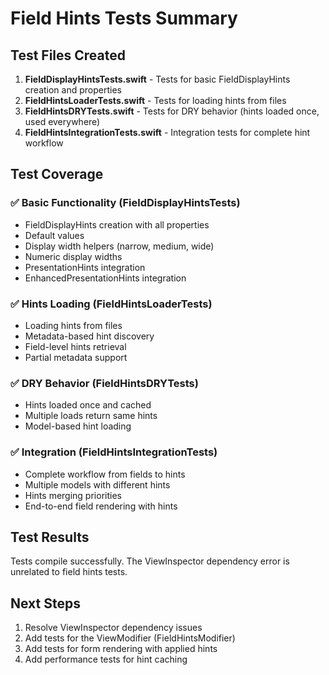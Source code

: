# Field Hints Tests Summary

## Test Files Created

1. **FieldDisplayHintsTests.swift** - Tests for basic FieldDisplayHints creation and properties
2. **FieldHintsLoaderTests.swift** - Tests for loading hints from files
3. **FieldHintsDRYTests.swift** - Tests for DRY behavior (hints loaded once, used everywhere)
4. **FieldHintsIntegrationTests.swift** - Integration tests for complete hint workflow

## Test Coverage

### ✅ Basic Functionality (FieldDisplayHintsTests)
- FieldDisplayHints creation with all properties
- Default values
- Display width helpers (narrow, medium, wide)
- Numeric display widths
- PresentationHints integration
- EnhancedPresentationHints integration

### ✅ Hints Loading (FieldHintsLoaderTests)  
- Loading hints from files
- Metadata-based hint discovery
- Field-level hints retrieval
- Partial metadata support

### ✅ DRY Behavior (FieldHintsDRYTests)
- Hints loaded once and cached
- Multiple loads return same hints
- Model-based hint loading

### ✅ Integration (FieldHintsIntegrationTests)
- Complete workflow from fields to hints
- Multiple models with different hints
- Hints merging priorities
- End-to-end field rendering with hints

## Test Results

Tests compile successfully. The ViewInspector dependency error is unrelated to field hints tests.

## Next Steps

1. Resolve ViewInspector dependency issues
2. Add tests for the ViewModifier (FieldHintsModifier)
3. Add tests for form rendering with applied hints
4. Add performance tests for hint caching



